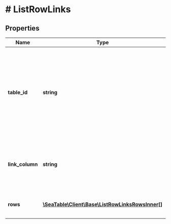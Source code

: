 # # ListRowLinks

## Properties

Name | Type | Description | Notes
------------ | ------------- | ------------- | -------------
**table_id** | **string** | The id of the table. The id of a table is unique inside a base and is often used to identify a table. **Important: the table_id is not the table_name**. |
**link_column** | **string** | This is the key of the link column. Do not use the &#x60;link_id&#x60; of the link column here. |
**rows** | [**\SeaTable\Client\Base\ListRowLinksRowsInner[]**](ListRowLinksRowsInner.md) | the rows you want to get the links for. | [optional]

